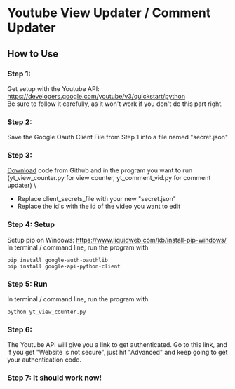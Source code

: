 # Youtube View Updater / Comment Updater

## How to Use

### Step 1: 
Get setup with the Youtube API: https://developers.google.com/youtube/v3/quickstart/python \
Be sure to follow it carefully, as it won't work if you don't do this part right. 
### Step 2: 
Save the Google Oauth Client File from Step 1 into a file named "secret.json" 
### Step 3: 
[Download](https://github.com/nathan-149/youtubeviewcounter.git) code from Github and in the program you want to run (yt_view_counter.py for view counter, yt_comment_vid.py for comment updater) \
* Replace client_secrets_file with your new "secret.json" 
* Replace the id's with the id of the video you want to edit 

### Step 4: Setup
Setup pip on Windows: https://www.liquidweb.com/kb/install-pip-windows/  \
In terminal / command line, run the program with
```
pip install google-auth-oauthlib
pip install google-api-python-client
```

### Step 5: Run
In terminal / command line, run the program with
```
python yt_view_counter.py
```
### Step 6: 
The Youtube API will give you a link to get authenticated. Go to this link, and if you get "Website is not secure", just hit "Advanced" and keep going to get your authentication code.
### Step 7: It should work now!
	